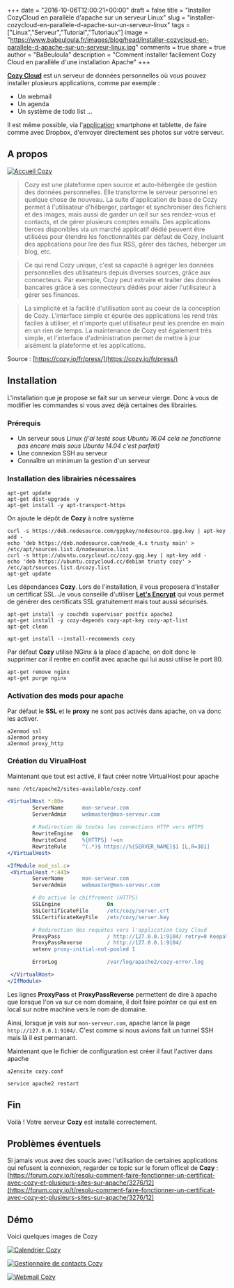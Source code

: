 +++
date = "2016-10-06T12:00:21+00:00"
draft = false
title = "Installer CozyCloud en parallèle d'apache sur un serveur Linux"
slug = "installer-cozycloud-en-parallele-d-apache-sur-un-serveur-linux"
tags = ["Linux","Serveur","Tutorial","Tutoriaux"]
image = "https://www.babeuloula.fr/images/blog/head/installer-cozycloud-en-parallele-d-apache-sur-un-serveur-linux.jpg"
comments = true
share = true
author = "BaBeuloula"
description = "Comment installer facilement Cozy Cloud en parallèle d'une installation Apache"
+++

[**Cozy Cloud**](https://cozy.io/fr/) est un serveur de données personnelles où vous pouvez installer plusieurs applications, comme par exemple :
- Un webmail
- Un agenda
- Un système de todo list ...

Il est même possible, via l'[application](https://play.google.com/store/apps/details?id=io.cozy.files_client&hl=fr) smartphone et tablette, de faire comme avec Dropbox, d'envoyer directement ses photos sur votre serveur.

## A propos

[![Accueil Cozy](//www.babeuloula.fr/images/cozy-cloud/Home.png)](//www.babeuloula.fr/images/cozy-cloud/Home.png)

> Cozy est une plateforme open source et auto-hébergée de gestion des données personnelles. Elle transforme le serveur personnel en quelque chose de nouveau. La suite d'application de base de Cozy permet à l'utilisateur d'héberger, partager et synchroniser des fichiers et des images, mais aussi de garder un œil sur ses rendez-vous et contacts, et de gérer plusieurs comptes emails. Des applications tierces disponibles via un marché applicatif dédié peuvent être utilisées pour étendre les fonctionnalités par défaut de Cozy, incluant des applications pour lire des flux RSS, gérer des tâches, héberger un blog, etc.

> Ce qui rend Cozy unique, c'est sa capacité à agréger les données personnelles des utilisateurs depuis diverses sources, grâce aux connecteurs. Par exemple, Cozy peut extraire et traiter des données bancaires grâce à ses connecteurs dédiés pour aider l'utilisateur à gérer ses finances.

> La simplicité et la facilité d'utilisation sont au coeur de la conception de Cozy. L'interface simple et épurée des applications les rend très faciles à utiliser, et n'importe quel utilisateur peut les prendre en main en un rien de temps. La maintenance de Cozy est également très simple, et l'interface d'administration permet de mettre à jour aisément la plateforme et les applications.

Source : [https://cozy.io/fr/press/](https://cozy.io/fr/press/)

## Installation

L'installation que je propose se fait sur un serveur vierge. Donc à vous de modifier les commandes si vous avez déjà certaines des librairies.

### Prérequis

- Un serveur sous Linux *(j'ai testé sous Ubuntu 16.04 cela ne fonctionne pas encore mais sous Ubuntu 14.04 c'est parfait)*
- Une connexion SSH au serveur
- Connaître un minimum la gestion d'un serveur

### Installation des librairies nécessaires

``` shell
apt-get update
apt-get dist-upgrade -y
apt-get install -y apt-transport-https
```

On ajoute le dépôt de **Cozy** à notre système

``` shell
curl -s https://deb.nodesource.com/gpgkey/nodesource.gpg.key | apt-key add -
echo 'deb https://deb.nodesource.com/node_4.x trusty main' > /etc/apt/sources.list.d/nodesource.list
curl -s https://ubuntu.cozycloud.cc/cozy.gpg.key | apt-key add -
echo 'deb https://ubuntu.cozycloud.cc/debian trusty cozy' > /etc/apt/sources.list.d/cozy.list
apt-get update
```

Les dépendances **Cozy**. Lors de l'installation, il vous proposera d'installer un certificat SSL. Je vous conseille d'utiliser **[Let's Encrypt](https://letsencrypt.org/)** qui vous permet de générer des certificats SSL gratuitement mais tout aussi sécurisés.

``` shell
apt-get install -y couchdb supervisor postfix apache2
apt-get install -y cozy-depends cozy-apt-key cozy-apt-list
apt-get clean

apt-get install --install-recommends cozy
```

Par défaut **Cozy** utilise NGinx à la place d'apache, on doit donc le supprimer car il rentre en conflit avec apache qui lui aussi utilise le port 80.

``` shell
apt-get remove nginx
apt-get purge nginx
```

### Activation des mods pour apache

Par défaut le **SSL** et le **proxy** ne sont pas activés dans apache, on va donc les activer.

``` shell
a2enmod ssl
a2enmod proxy
a2enmod proxy_http
```

### Création du VirualHost

Maintenant que tout est activé, il faut créer notre VirtualHost pour apache

``` shell
nano /etc/apache2/sites-available/cozy.conf
```

``` apache
<VirtualHost *:80>
        ServerName      mon-serveur.com
        ServerAdmin     webmaster@mon-serveur.com
 
        # Redirection de toutes les connections HTTP vers HTTPS
        RewriteEngine   On
        RewriteCond     %{HTTPS} !=on
        RewriteRule     ^(.*)$ https://%{SERVER_NAME}$1 [L,R=301]
</VirtualHost>

<IfModule mod_ssl.c>
 <VirtualHost *:443>
        ServerName      mon-serveur.com
        ServerAdmin     webmaster@mon-serveur.com

        # On active le chiffrement (HTTPS)
        SSLEngine               On
        SSLCertificateFile      /etc/cozy/server.crt
        SSLCertificateKeyFile   /etc/cozy/server.key

        # Redirection des requêtes vers l'application Cozy Cloud
        ProxyPass               / http://127.0.0.1:9104/ retry=0 Keepalive=On timeout=1600
        ProxyPassReverse        / http://127.0.0.1:9104/
        setenv proxy-initial-not-pooled 1

        ErrorLog                /var/log/apache2/cozy-error.log

 </VirtualHost>
</IfModule>
```

Les lignes **ProxyPass** et **ProxyPassReverse** permettent de dire à apache que lorsque l'on va sur ce nom domaine, il doit faire pointer ce qui est en local sur notre machine vers le nom de domaine.

Ainsi, lorsque je vais sur `mon-serveur.com`, apache lance la page `http://127.0.0.1:9104/`. C'est comme si nous avions fait un tunnel SSH mais là il est permanant.

Maintenant que le fichier de configuration est créer il faut l'activer dans apache

``` shell
a2ensite cozy.conf

service apache2 restart
```

## Fin

Voilà ! Votre serveur **Cozy** est installé correctement.

## Problèmes éventuels

Si jamais vous avez des soucis avec l'utilisation de certaines applications qui refusent la connexion, regarder ce topic sur le forum officel de **Cozy** : [https://forum.cozy.io/t/resolu-comment-faire-fonctionner-un-certificat-avec-cozy-et-plusieurs-sites-sur-apache/3276/12](https://forum.cozy.io/t/resolu-comment-faire-fonctionner-un-certificat-avec-cozy-et-plusieurs-sites-sur-apache/3276/12)
## Démo

Voici quelques images de Cozy

[![Calendrier Cozy](//www.babeuloula.fr/images/cozy-cloud/Calendar.png)](//www.babeuloula.fr/images/cozy-cloud/Calendar.png)

[![Gestionnaire de contacts Cozy](//www.babeuloula.fr/images/cozy-cloud/Contact.png)](//www.babeuloula.fr/images/cozy-cloud/Contact.png)

[![Webmail Cozy](//www.babeuloula.fr/images/cozy-cloud/Emails.png)](//www.babeuloula.fr/images/cozy-cloud/Emails.png)